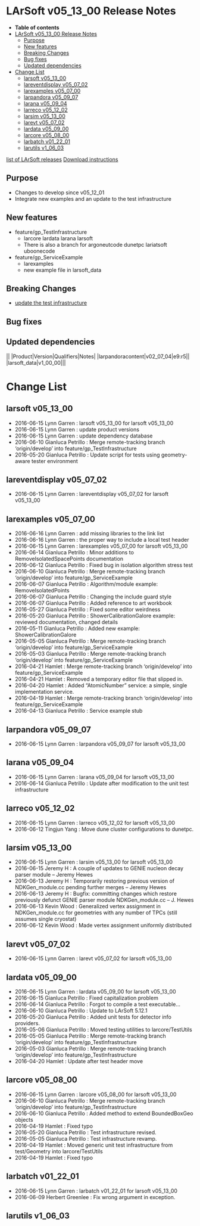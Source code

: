 LArSoft v05\_13\_00 Release Notes
======================================================================

-   **Table of contents**
-   [LArSoft v05\_13\_00 Release Notes](#LArSoft-v05_13_00-Release-Notes)
    -   [Purpose](#Purpose)
    -   [New features](#New-features)
    -   [Breaking Changes](#Breaking-Changes)
    -   [Bug fixes](#Bug-fixes)
    -   [Updated dependencies](#Updated-dependencies)
-   [Change List](#Change-List)
    -   [larsoft v05\_13\_00](#larsoft-v05_13_00)
    -   [lareventdisplay v05\_07\_02](#lareventdisplay-v05_07_02)
    -   [larexamples v05\_07\_00](#larexamples-v05_07_00)
    -   [larpandora v05\_09\_07](#larpandora-v05_09_07)
    -   [larana v05\_09\_04](#larana-v05_09_04)
    -   [larreco v05\_12\_02](#larreco-v05_12_02)
    -   [larsim v05\_13\_00](#larsim-v05_13_00)
    -   [larevt v05\_07\_02](#larevt-v05_07_02)
    -   [lardata v05\_09\_00](#lardata-v05_09_00)
    -   [larcore v05\_08\_00](#larcore-v05_08_00)
    -   [larbatch v01\_22\_01](#larbatch-v01_22_01)
    -   [larutils v1\_06\_03](#larutils-v1_06_03)

[list of LArSoft releases](LArSoft_release_list)
[Download instructions](http://scisoft.fnal.gov/scisoft/bundles/larsoft/v05_13_00/larsoft-v05_13_00.html)

Purpose
--------------------

-   Changes to develop since v05\_12\_01
-   Integrate new examples and an update to the test infrastructure

New features
------------------------------

-   feature/gp\_TestInfrastructure
    -   larcore lardata larana larsoft
    -   There is also a branch for argoneutcode dunetpc lariatsoft uboonecode
-   feature/gp\_ServiceExample
    -   larexamples
    -   new example file in larsoft\_data

Breaking Changes
--------------------------------------

-   [update the test infrastructure](Breaking_Changes#Moved-test-utility-headers-and-libraries)

Bug fixes
------------------------

Updated dependencies
----------------------------------------------

||
|Product|Version|Qualifiers|Notes|
|larpandoracontent|v02\_07\_04|e9:r5||
|larsoft\_data|v1\_00\_00|||

Change List
============================

larsoft v05\_13\_00
------------------------------------------

-   2016-06-15 Lynn Garren : larsoft v05\_13\_00 for larsoft v05\_13\_00
-   2016-06-15 Lynn Garren : update product versions
-   2016-06-15 Lynn Garren : update dependency database
-   2016-06-10 Gianluca Petrillo : Merge remote-tracking branch ‘origin/develop’ into feature/gp\_TestInfrastructure
-   2016-05-20 Gianluca Petrillo : Update script for tests using geometry-aware tester environment

lareventdisplay v05\_07\_02
----------------------------------------------------------

-   2016-06-15 Lynn Garren : lareventdisplay v05\_07\_02 for larsoft v05\_13\_00

larexamples v05\_07\_00
--------------------------------------------------

-   2016-06-16 Lynn Garren : add missing libraries to the link list
-   2016-06-16 Lynn Garren : the proper way to include a local test header
-   2016-06-15 Lynn Garren : larexamples v05\_07\_00 for larsoft v05\_13\_00
-   2016-06-14 Gianluca Petrillo : Minor additions to RemoveIsolatedSpacePoints documentation
-   2016-06-12 Gianluca Petrillo : Fixed bug in isolation algorithm stress test
-   2016-06-10 Gianluca Petrillo : Merge remote-tracking branch ‘origin/develop’ into feature/gp\_ServiceExample
-   2016-06-07 Gianluca Petrillo : Algorithm/module example: RemoveIsolatedPoints
-   2016-06-07 Gianluca Petrillo : Changing the include guard style
-   2016-06-07 Gianluca Petrillo : Added reference to art workbook
-   2016-05-27 Gianluca Petrillo : Fixed some editor weirdness
-   2016-05-20 Gianluca Petrillo : ShowerCalibrationGalore example: reviewed documentation, changed details
-   2016-05-11 Gianluca Petrillo : Added new example: ShowerCalibrationGalore
-   2016-05-05 Gianluca Petrillo : Merge remote-tracking branch ‘origin/develop’ into feature/gp\_ServiceExample
-   2016-05-03 Gianluca Petrillo : Merge remote-tracking branch ‘origin/develop’ into feature/gp\_ServiceExample
-   2016-04-21 Hamlet : Merge remote-tracking branch ‘origin/develop’ into feature/gp\_ServiceExample
-   2016-04-21 Hamlet : Removed a temporary editor file that slipped in.
-   2016-04-20 Hamlet : Added “AtomicNumber” service: a simple, single implementation service.
-   2016-04-19 Hamlet : Merge remote-tracking branch ‘origin/develop’ into feature/gp\_ServiceExample
-   2016-04-13 Gianluca Petrillo : Service example stub

larpandora v05\_09\_07
------------------------------------------------

-   2016-06-15 Lynn Garren : larpandora v05\_09\_07 for larsoft v05\_13\_00

larana v05\_09\_04
----------------------------------------

-   2016-06-15 Lynn Garren : larana v05\_09\_04 for larsoft v05\_13\_00
-   2016-06-14 Gianluca Petrillo : Update after modification to the unit test infrastructure

larreco v05\_12\_02
------------------------------------------

-   2016-06-15 Lynn Garren : larreco v05\_12\_02 for larsoft v05\_13\_00
-   2016-06-12 Tingjun Yang : Move dune cluster configurations to dunetpc.

larsim v05\_13\_00
----------------------------------------

-   2016-06-15 Lynn Garren : larsim v05\_13\_00 for larsoft v05\_13\_00
-   2016-06-15 Jeremy H : A couple of updates to GENIE nucleon decay parser module – Jeremy Hewes
-   2016-06-13 Jeremy H : Temporarily restoring previous version of NDKGen\_module.cc pending further merges – Jeremy Hewes
-   2016-06-13 Jeremy H : Bugfix: committing changes which restore previously defunct GENIE parser module NDKGen\_module.cc – J. Hewes
-   2016-06-13 Kevin Wood : Generalized vertex assignment in NDKGen\_module.cc for geometries with any number of TPCs (still assumes single cryostat)
-   2016-06-12 Kevin Wood : Made vertex assignment uniformly distributed

larevt v05\_07\_02
----------------------------------------

-   2016-06-15 Lynn Garren : larevt v05\_07\_02 for larsoft v05\_13\_00

lardata v05\_09\_00
------------------------------------------

-   2016-06-15 Lynn Garren : lardata v05\_09\_00 for larsoft v05\_13\_00
-   2016-06-15 Gianluca Petrillo : Fixed capitalization problem
-   2016-06-14 Gianluca Petrillo : Forgot to compile a test executable…
-   2016-06-10 Gianluca Petrillo : Update to LArSoft 5.12.1
-   2016-05-20 Gianluca Petrillo : Added unit tests for detector info providers.
-   2016-05-06 Gianluca Petrillo : Moved testing utilities to larcore/TestUtils
-   2016-05-05 Gianluca Petrillo : Merge remote-tracking branch ‘origin/develop’ into feature/gp\_TestInfrastructure
-   2016-05-03 Gianluca Petrillo : Merge remote-tracking branch ‘origin/develop’ into feature/gp\_TestInfrastructure
-   2016-04-20 Hamlet : Update after test header move

larcore v05\_08\_00
------------------------------------------

-   2016-06-15 Lynn Garren : larcore v05\_08\_00 for larsoft v05\_13\_00
-   2016-06-10 Gianluca Petrillo : Merge remote-tracking branch ‘origin/develop’ into feature/gp\_TestInfrastructure
-   2016-06-10 Gianluca Petrillo : Added method to extend BoundedBoxGeo objects
-   2016-04-19 Hamlet : Fixed typo
-   2016-05-20 Gianluca Petrillo : Test infrastructure revised.
-   2016-05-05 Gianluca Petrillo : Test infrastructure revamp.
-   2016-04-19 Hamlet : Moved generic unit test infrastructure from test/Geometry into larcore/TestUtils
-   2016-04-19 Hamlet : Fixed typo

larbatch v01\_22\_01
--------------------------------------------

-   2016-06-15 Lynn Garren : larbatch v01\_22\_01 for larsoft v05\_13\_00
-   2016-06-09 Herbert Greenlee : Fix wrong argument in exception.

larutils v1\_06\_03
------------------------------------------
